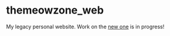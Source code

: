 # themeowzone_web

My legacy personal website. Work on the [new one](https://github.com/Dogeowsky/themeowzone_web_2025_iteration_2) is in progress!

